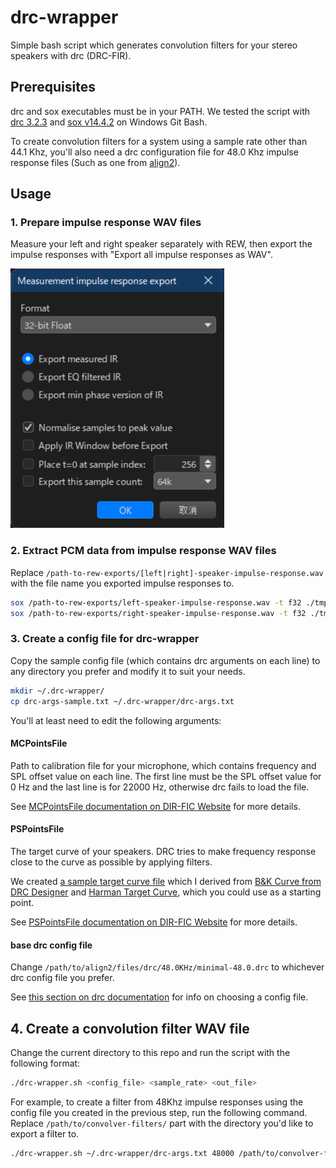# drc-wrapper

Simple bash script which generates convolution filters for your stereo speakers with drc (DRC-FIR).

## Prerequisites

drc and sox executables must be in your PATH.
We tested the script with [drc 3.2.3](https://sourceforge.net/projects/drc-fir/files/drc-fir/3.2.3/) and [sox v14.4.2](https://sourceforge.net/projects/sox/files/sox/14.4.2/) on Windows Git Bash.

To create convolution filters for a system using a sample rate other than 44.1 Khz, you'll also need a drc configuration file for 48.0 Khz impulse response files (Such as one from [align2](https://www.ohl.to/about-audio/audio-softwares/align2)).

## Usage

### 1. Prepare impulse response WAV files

Measure your left and right speaker separately with REW, then export the impulse responses with "Export all impulse responses as WAV".

![Export all impulse responses screenshot](./images/export-all-impulse-responses.png)

### 2. Extract PCM data from impulse response WAV files

Replace `/path-to-rew-exports/[left|right]-speaker-impulse-response.wav` with the file name you exported impulse responses to.

```bash
sox /path-to-rew-exports/left-speaker-impulse-response.wav -t f32 ./tmp/left-speaker-impulse-response.pcm
sox /path-to-rew-exports/right-speaker-impulse-response.wav -t f32 ./tmp/right-speaker-impulse-response.pcm
```

### 3. Create a config file for drc-wrapper

Copy the sample config file (which contains drc arguments on each line) to any directory you prefer and modify it to suit your needs.

```bash
mkdir ~/.drc-wrapper/
cp drc-args-sample.txt ~/.drc-wrapper/drc-args.txt
```

You'll at least need to edit the following arguments:

#### MCPointsFile

Path to calibration file for your microphone, which contains frequency and SPL offset value on each line.
The first line must be the SPL offset value for 0 Hz and the last line is for 22000 Hz, otherwise drc fails to load the file.

See [MCPointsFile documentation on DIR-FIC Website](https://drc-fir.sourceforge.net/doc/drc.html#sec74) for more details.

#### PSPointsFile

The target curve of your speakers. DRC tries to make frequency response close to the curve as possible by applying filters.

We created [a sample target curve file](./target-curve-sample.txt) which I derived from [B&K Curve from DRC Designer](https://github.com/aljordan/DRCDesignerWindows/blob/d3feaaeb7cc46f1aedae5e93a0af84a9d38887b6/DRCDesigner/src/org/alanjordan/drcdesigner/Targets.java#L123-L133s) and [Harman Target Curve](https://www.audiosciencereview.com/forum/index.php?threads/a-collection-of-speaker-target-responses-in-csv-txt-format.16401/), which you could use as a starting point.

See [PSPointsFile documentation on DIR-FIC Website](https://drc-fir.sourceforge.net/doc/drc.html#sec216) for more details.

#### base drc config file

Change `/path/to/align2/files/drc/48.0KHz/minimal-48.0.drc` to whichever drc config file you prefer.

See [this section on drc documentation](https://drc-fir.sourceforge.net/doc/drc.html#sec49) for info on choosing a config file.

## 4. Create a convolution filter WAV file

Change the current directory to this repo and run the script with the following format:

```bash
./drc-wrapper.sh <config_file> <sample_rate> <out_file>
```

For example, to create a filter from 48Khz impulse responses using the config file you created in the previous step, run the following command.
Replace `/path/to/convolver-filters/` part with the directory you'd like to export a filter to.

```bash
./drc-wrapper.sh ~/.drc-wrapper/drc-args.txt 48000 /path/to/convolver-filters/convolver-filter.wav
```

